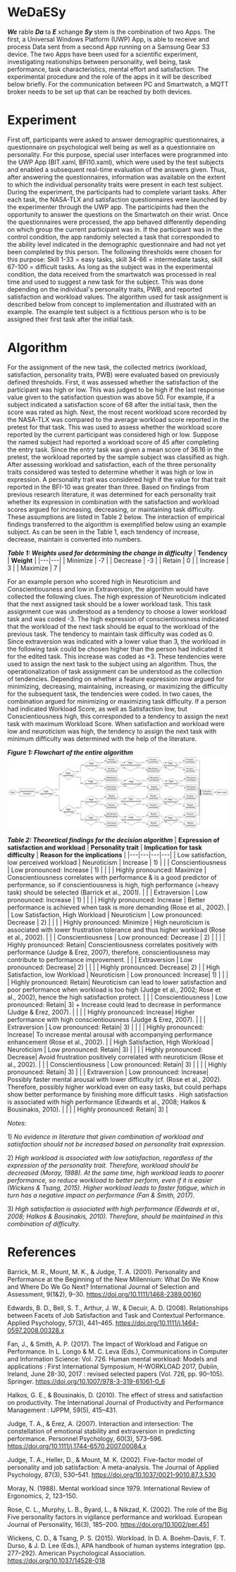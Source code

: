 # WeDaESy
_**We**_ rable _**Da**_ ta _**E**_ xchange _**Sy**_ stem is the combination of two Apps. The first, a Universal Windows Platform (UWP) App, is able to receive and process Data sent from a second App running on a Samsung Gear S3 device. The two Apps have been used for a scientific experiment, investigating reationships between personality, well being, task performance, task characteristics, mental effort and satisfaction. The experimental procedure and the role of the apps in it will be described below briefly. For the communication between PC and Smartwatch, a MQTT broker needs to be set up that can be reached by both devices.

# Experiment
First off, participants were asked to answer demographic questionnaires, a questionnaire on psychological well being as well as a questionnaire on personality. For this purpose, special user interfaces were programmed into the UWP App (BIT.xaml, BFI10.xaml), which were used by the test subjects and enabled a subsequent real-time evaluation of the answers given. Thus, after answering the questionnaires, information was available on the extent to which the individual personality traits were present in each test subject.
During the experiment, the participants had to complete variant tasks. After each task, the NASA-TLX and satisfaction questionnaires were launched by the experimenter through the UWP app. The participints had then the opportunity to answer the questions on the Smartwatch on their wrist. Once the questionnaires were processed, the app behaved differently depending on which group the current participant was in. If the participant was in the control condition, the app randomly selected a task that corresponded to the ability level indicated in the demographic questionnaire and had not yet been completed by this person. The following thresholds were chosen for this purpose: Skill 1-33 = easy tasks, skill 34-66 = intermediate tasks, skill 67-100 = difficult tasks. As long as the subject was in the experimental condition, the data received from the smartwatch was processed in real time and used to suggest a new task for the subject. This was done depending on the individual's personality traits, PWB, and reported satisfaction and workload values. The algorithm used for task assignment is described below from concept to implementation and illustrated with an example. The example test subject is a fictitious person who is to be assigned their first task after the initial task.
# Algorithm
For the assignment of the new task, the collected metrics (workload, satisfaction, personality traits, PWB) were evaluated based on previously defined thresholds. First, it was assessed whether the satisfaction of the participant was high or low. This was judged to be high if the last response value given to the satisfaction question was above 50. For example, if a subject indicated a satisfaction score of 68 after the initial task, then the score was rated as high. Next, the most recent workload score recorded by the NASA-TLX was compared to the average workload score reported in the pretest for that task. This was used to assess whether the workload score reported by the current participant was considered high or low. Suppose the named subject had reported a workload score of 45 after completing the entry task. Since the entry task was given a mean score of 36.16 in the pretest, the workload reported by the sample subject was classified as high. After assessing workload and satisfaction, each of the three personality traits considered was tested to determine whether it was high or low in expression. A personality trait was considered high if the value for that trait reported in the BFI-10 was greater than three. Based on findings from previous research literature, it was determined for each personality trait whether its expression in combination with the satisfaction and workload scores argued for increasing, decreasing, or maintaining task difficulty. These assumptions are listed in Table 2 below. The interaction of empirical findings transferred to the algorithm is exemplified below using an example subject. As can be seen in the Table 1, each tendency of increase, decrease, maintain is converted into numbers.

_**Table 1: Weights used for determining the change in difficulty**_
| **Tendency** | **Weight** |
|---|---|
| Minimize | \-7 |
| Decrease | \-3 |
| Retain | 0 |
| Increase | 3 |
| Maximize | 7 |

For an example person who scored high in Neuroticism and Conscientiousness and low in Extraversion, the algorithm would have collected the following clues. The high expression of Neuroticism indicated that the next assigned task should be a lower workload task. This task assignment cue was understood as a tendency to choose a lower workload task and was coded -3. The high expression of conscientiousness indicated that the workload of the next task should be equal to the workload of the previous task. The tendency to maintain task difficulty was coded as 0. Since extraversion was indicated with a lower value than 3, the workload in the following task could be chosen higher than the person had indicated it for the edited task. This increase was coded as +3. These tendencies were used to assign the next task to the subject using an algorithm. 
Thus, the operationalization of task assignment can be understood as the collection of tendencies. Depending on whether a feature expression now argued for minimizing, decreasing, maintaining, increasing, or maximizing the difficulty for the subsequent task, the tendencies were coded. In two cases, the combination argued for minimizing or maximizing task difficulty. If a person had indicated Workload Score, as well as Satisfaction low, but Conscientiousness high, this corresponded to a tendency to assign the next task with maximum Workload Score. When satisfaction and workload were low and neuroticism was high, the tendency to assign the next task with minimum difficulty was determined with the help of the literature.


_**Figure 1: Flowchart of the entire algorithm**_
![Flowchart](https://github.com/jagru20/WeDaESy_UWP/blob/main/img/flowchart.png)

_**Table 2: Theoretical findings for the decision algorithm**_
| **Expression of satisfaction and workload** | **Personality trait** | **Implication for task difficulty** | **Reason for the implications** |
|---|---|---|---|
| Low satisfaction, low perceived workload | Neuroticism | Increase | 1\) |
|  | Conscientiousness | Low pronounced: Increase | 1\) |
|  |  | Highly pronounced: Maximize | Conscientiousness correlates with performance & is a good predictor of performance, so if conscientiousness is high, high performance \(=heavy task\) should be selected \(Barrick et al\., 2001\). |
|  | Extraversion | Low pronounced: Increase | 1\) |
|  |  | Highly pronounced: Increase | Better performance is achieved when task is more demanding \(Rose et al\., 2002\)\. |
| Low Satisfaction, High Workload | Neuroticism | Low pronounced: Decrease | 2\) |
|  |  | Highly pronounced: Minimize | High neuroticism is associated with lower frustration tolerance and thus higher workload \(Rose et al., 2002\)\. |
|  | Conscientiousness | Low pronounced: Decrease | 2\) |
|  |  | Highly pronounced: Retain| Conscientiousness correlates positively with performance \(Judge & Erez, 2007\), therefore, conscientiousness may contribute to performance improvement. |
|  | Extraversion | Low pronounced: Decrease| 2\) |
|  |  | Highly pronounced: Decrease| 2\) |
| High Satisfaction, low Workload | Neuroticism | Low pronounced: Increase| 1\) |
|  |  | Highly pronounced: Retain| Neuroticism can lead to lower satisfaction and poor performance when workload is too high \(Judge et al\., 2002; Rose et al\., 2002\), hence the high satisfaction protect\. |
|  | Conscientiousness | Low pronounced: Retain| 3\) \+ Increase could lead to decrease in performance \(Judge & Erez, 2007\)\. |
|  |  | Highly pronounced: Increase| Higher performance with high conscientiousness \(Judge & Erez, 2007\)\. |
|  | Extraversion | Low pronounced: Retain| 3\) |
|  |  | Highly pronounced: Increase| To increase mental arousal with accompanying performance enhancement \(Rose et al\., 2002\)\. |
| High Satisfaction, High Workload | Neuroticism | Low pronounced: Retain| 3\) |
|  |  | Highly pronounced: Decrease| Avoid frustration positively correlated with neuroticism \(Rose et al\., 2002\). |
|  | Conscientiousness | Low pronounced: Retain| 3\) |
|  |  | Highly pronounced: Retain| 3\) |
|  | Extraversion | Low pronounced: Increase| Possibly faster mental arousal with lower difficulty \(cf. \(Rose et al\., 2002\)\. Therefore, possibly higher workload even on easy tasks, but could perhaps show better performance by finishing more difficult tasks \. High satisfaction is associated with high performance \(Edwards et al\., 2008; Halkos & Bousinakis, 2010\). |
|  |  | Highly pronounced: Retain| 3\) |

_Notes:_

1\) _No evidence in literature that given combination of workload and satisfaction should not be increased based on personality trait expression._

2\) _High workload is associated with low satisfaction, regardless of the expression of the personality trait. Therefore, workload should be decreased (Moray, 1988). At the same time, high workload leads to poorer performance, so reduce workload to better perform, even if it is easier (Wickens & Tsang, 2015). Higher workload leads to faster fatigue, which in turn has a negative impact on performance (Fan & Smith, 2017)._

3\) _High satisfaction is associated with high performance (Edwards et al., 2008; Halkos & Bousinakis, 2010). Therefore, should be maintained in this combination of difficulty._ 

# References
Barrick, M. R., Mount, M. K., & Judge, T. A. (2001). Personality and Performance at the Beginning of the New Millennium: What Do We Know and Where Do We Go Next? International Journal of Selection and Assessment, 9(1&2), 9–30. https://doi.org/10.1111/1468-2389.00160

Edwards, B. D., Bell, S. T., Arthur, J. W., & Decuir, A. D. (2008). Relationships between Facets of Job Satisfaction and Task and Contextual Performance. Applied Psychology, 57(3), 441–465. https://doi.org/10.1111/j.1464-0597.2008.00328.x

Fan, J., & Smith, A. P. (2017). The Impact of Workload and Fatigue on Performance. In L. Longo & M. C. Leva (Eds.), Communications in Computer and Information Science: Vol. 726. Human mental workload: Models and applications : First International Symposium, H-WORKLOAD 2017, Dublin, Ireland, June 28-30, 2017 : revised selected papers (Vol. 726, pp. 90–105). Springer. https://doi.org/10.1007/978-3-319-61061-0_6

Halkos, G. E., & Bousinakis, D. (2010). The effect of stress and satisfaction on productivity. The International Journal of Productivity and Performance Management : IJPPM, 59(5), 415–431.

Judge, T. A., & Erez, A. (2007). Interaction and intersection: The constellation of emotional stability and extraversion in predicting performance. Personnel Psychology, 60(3), 573–596. https://doi.org/10.1111/j.1744-6570.2007.00084.x

Judge, T. A., Heller, D., & Mount, M. K. (2002). Five-factor model of personality and job satisfaction: A meta-analysis. The Journal of Applied Psychology, 87(3), 530–541. https://doi.org/10.1037/0021-9010.87.3.530

Moray, N. (1988). Mental workload since 1979. International Review of Ergonomics, 2, 123–150.

Rose, C. L., Murphy, L. B., Byard, L., & Nikzad, K. (2002). The role of the Big Five personality factors in vigilance performance and workload. European Journal of Personality, 16(3), 185–200. https://doi.org/10.1002/per.451

Wickens, C. D., & Tsang, P. S. (2015). Workload. In D. A. Boehm-Davis, F. T. Durso, & J. D. Lee (Eds.), APA handbook of human systems integration (pp. 277–292). American Psychological Association. https://doi.org/10.1037/14528-018
